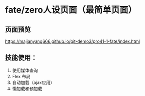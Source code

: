 # fate/zero人设页面（最简单页面）

## 页面预览
https://majianyang666.github.io/git-demo3/pro41-1-fate/index.html


## 技能使用：
1. 使用媒体查询
2. Flex 布局
3. 自动加载（ajax应用）
4. 懒加载和预加载
